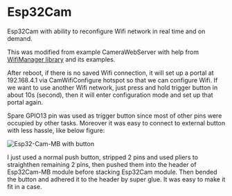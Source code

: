 # Esp32Cam
Esp32Cam with ability to reconfigure Wifi network in real time and on demand.

This was modified from example CameraWebServer with help from [WifiManager library](https://github.com/tzapu/WiFiManager) and its examples.

  After reboot, if there is no saved Wifi connection, it will set up a portal at 192.168.4.1 via CamWifiConfigure hotspot so that we can configure Wifi. If we want to use another Wifi network, just press and hold trigger button in about 10s (second), then it will enter configuration mode and set up that portal again.
  
  Spare GPIO13 pin was used as trigger button since most of other pins were occupied by other tasks. Moreover it was easy to connect to external button with less hassle, like below figure:
  
   ![Esp32-Cam-MB with button](https://github.com/hanhha/Esp32Cam/assets/2361076/9c53a1ce-f4b6-44a1-a5c4-975472393346)
  
  I just used a normal push button, stripped 2 pins and used pliers to straighthen remaining 2 pins, then pushed them into the header of Esp32Cam-MB module before stacking Esp32Cam module. Then bended the button and adhered it to the header by super glue. It was easy to make it fit in a case. 
  

